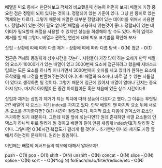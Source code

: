 배열을 빅오 통해서 판단해보고 객체와 비교했을때 성능이 어떤지 보자!
배열에 가장 중요한 점은 정렬이 되어 있다는 것이다. 정렬되어 있는 기준이 있다. 그냥 한 뭉치로 있는 객체와는 다르다.
그렇기 때문에 배열은 대부분 정렬되어 있는 데이터를 위해서 사용한다. 정렬되어 있는 것이 필요 없다면 배열을 사용하지 않는것이 좋다.
정렬되어 있는 데이터가 필요할때 배열을 사용할 수 있지만 성능을 희생해야 할 수도 있다. 특히 입력과 제거를 할 때 그렇다.
배열과 관련된 연산에 대해 빅오 표기법을 확인해 보자

삽입 - 상황에 따에 따라 다름
제거 - 상황에 따에 따라 다름
탐색 - O(N)
접근 - O(1)

접근은 객체와 동일하게 상수시간을 갖는다. 사람들이 가장 많이 하는 오해가 만약 배열의 요소가 10000개가 있는 배열이 있고 3000번째 요소에 접근하려고 했을때
자바스크립트는 모든 요소를 하나씩 지나가면서 3000번까지 숫자를 세고 있다가 원하는 요소에 도착했을 때 그것을 반환해주는것이 아니다!!!
배열의 요소마다 바로 갈 수 있는 지름길이 있다고 생각하면 될 것이다. 그렇기 때문에 접근에 있어서 배열이 얼마나 긴지는 중요하지 않다.
마지막 아이템이든 중간 아이템이든 혹은 처음에 있든 상수 시간이다!!

삽입과 제거는 삽입과 제거가 되는 위치에 따라 성능이 다르다고 했다. 그 이유는 무엇일까?
배열의 각 요소는 각기 index를 가지고 있다. 만약 배열의 맨 마지막 요소 뒤에 새로운 요소를 추가한다면? O(1) 시간이 걸릴것이다. 마지막 요소 다음에 인덱스와 요소만 추가하면 되기 떄문이다. 그런데 제일 앞에 넣는다면?? 원래 존재하던 배열 요소들의 인덱스가 하나씩 뒤로 밀리게 될 것이고 배열의 길이 만큼 새롭게 index번호가 달라질 것이다. 그렇다면 O(N)시간 복잡도가 걸리게 될 것이다. 추가뿐만 아니라 제거도 가장 앞에서 하는것이 문제이다. 원리는 동일하다.

이번에는 배열의 메서드들의 빅오에 대해서 알아보자!

push - O(1)
pop - O(1)
shift - O(N)
unshift - O(N)
concat - O(N)
slice - O(N)
splice - O(N)
sort - - O(N\*log N)
forEach/map/filter/reduce/etc - O(N)
